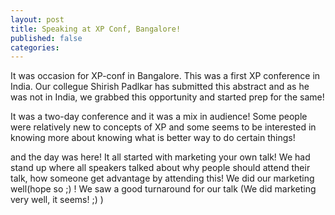 ```yaml
---
layout: post
title: Speaking at XP Conf, Bangalore!
published: false
categories:
---
```



It was occasion for XP-conf in Bangalore. This was a first XP conference in India. Our collegue Shirish Padlkar has submitted this abstract and as he was not in India, we grabbed this opportunity and started prep for the same!

 It was a two-day conference and it was a mix in audience! Some people were relatively new to concepts of XP and some seems to be interested in knowing more about knowing what is better way to do certain things!

and the day was here! It all started with marketing your own talk! We had stand up where all speakers talked about why people should attend their talk, how someone get advantage by attending this! We did our marketing well(hope so ;) ! We saw a good turnaround for our talk (We did marketing very well, it seems! ;) )








